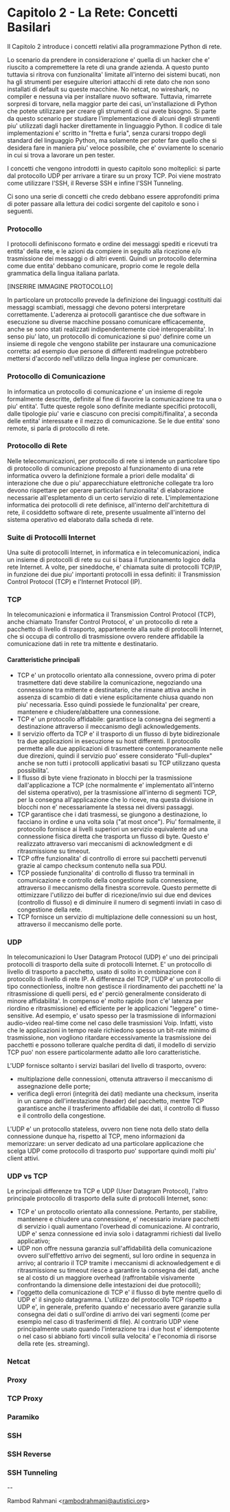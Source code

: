# Capitolo 2 - La Rete: Concetti Basilari

Il Capitolo 2 introduce i concetti relativi alla programmazione Python di rete.

Lo scenario da prendere in considerazione e' quella di un hacker che e' riuscito a compremettere la rete di una grande azienda. A questo punto tuttavia si ritrova con funzionalita' limitate all'interno dei sistemi bucati, non ha gli strumenti per eseguire ulteriori attacchi di rete dato che non sono installati di default su queste macchine. No netcat, no wireshark, no compiler e nessuna via per installare nuovo software. Tuttavia, rimarrete sorpresi di torvare, nella maggior parte dei casi, un'installazione di Python che potete utilizzare per creare gli strumenti di cui avete bisogno.
Si parte da questo scenario per studiare l'implementazione di alcuni degli strumenti piu' utilizzati dagli hacker direttamente in linguaggio Python.
Il codice di tale implementazioni e' scritto in "fretta e furia", senza curarsi troppo degli standard del linguaggio Python, ma solamente per poter fare quello che si desidera fare in maniera piu' veloce possibile, che e' ovviamente lo scenario in cui si trova a lavorare un pen tester.

I concetti che vengono introdotti in questo capitolo sono molteplici: si parte dal protocollo UDP per arrivare a tirare su un proxy TCP. Poi viene mostrato come utilizzare l'SSH, il Reverse SSH e infine l'SSH Tunneling.

Ci sono una serie di concetti che credo debbano essere approfonditi prima di poter passare alla lettura dei codici sorgente del capitolo e sono i seguenti.

### Protocollo
I  protocolli  definiscono  formato  e ordine  dei  messaggi  spediti  e ricevuti tra entita' della rete, e le azioni  da  compiere  in  seguito  alla ricezione  e/o  trasmissione  dei messaggi o di altri eventi.
Quindi un protocollo determina come due entita' debbano comunicare, proprio come le regole della grammatica della lingua italiana parlata.

[INSERIRE IMMAGINE PROTOCOLLO]

In particolare un protocollo prevede la definizione dei linguaggi costituiti dai messaggi scambiati, messaggi che devono potersi interpretare correttamente. L'aderenza ai protocolli garantisce che due software in esecuzione su diverse macchine possano comunicare efficacemente, anche se sono stati realizzati indipendentemente cioè interoperabilita'.
In senso piu' lato, un protocollo di comunicazione si puo' definire come un insieme di regole che vengono stabilite per instaurare una comunicazione corretta: ad esempio due persone di differenti madrelingue potrebbero mettersi d'accordo nell'utilizzo della lingua inglese per comunicare.

### Protocollo di Comunicazione
In informatica un protocollo di comunicazione e' un insieme di regole formalmente descritte, definite al fine di favorire la comunicazione tra una o piu' entita'. Tutte queste regole sono definite mediante specifici protocolli, dalle tipologie piu' varie e ciascuno con precisi compiti/finalita', a seconda delle entita' interessate e il mezzo di comunicazione. Se le due entita' sono remote, si parla di protocollo di rete.

### Protocollo di Rete
Nelle telecomunicazioni, per protocollo di rete si intende un particolare tipo di protocollo di comunicazione preposto al funzionamento di una rete informatica ovvero la definizione formale a priori delle modalita' di interazione che due o piu' apparecchiature elettroniche collegate tra loro devono rispettare per operare particolari funzionalita' di elaborazione necessarie all'espletamento di un certo servizio di rete.
L'implementazione informatica dei protocolli di rete definisce, all'interno dell'architettura di rete, il cosiddetto software di rete, presente usualmente all'interno del sistema operativo ed elaborato dalla scheda di rete.

### Suite di Protocolli Internet
Una suite di protocolli Internet, in informatica e in telecomunicazioni, indica un insieme di protocolli di rete su cui si basa il funzionamento logico della rete Internet. A volte, per sineddoche, e' chiamata suite di protocolli TCP/IP, in funzione dei due piu' importanti protocolli in essa definiti: il Transmission Control Protocol (TCP) e l'Internet Protocol (IP).

### TCP
In telecomunicazioni e informatica il Transmission Control Protocol (TCP), anche chiamato Transfer Control Protocol, e' un protocollo di rete a pacchetto di livello di trasporto, appartenente alla suite di protocolli Internet, che si occupa di controllo di trasmissione ovvero rendere affidabile la comunicazione dati in rete tra mittente e destinatario.
#### Caratteristiche principali
 * TCP e' un protocollo orientato alla connessione, ovvero prima di poter trasmettere dati deve stabilire la comunicazione, negoziando una connessione tra mittente e destinatario, che rimane attiva anche in assenza di scambio di dati e viene esplicitamente chiusa quando non piu' necessaria. Esso quindi possiede le funzionalita' per creare, mantenere e chiudere/abbattere una connessione.
 * TCP e' un protocollo affidabile: garantisce la consegna dei segmenti a destinazione attraverso il meccanismo degli acknowledgements.
 * Il servizio offerto da TCP e' il trasporto di un flusso di byte bidirezionale tra due applicazioni in esecuzione su host differenti. Il protocollo permette alle due applicazioni di trasmettere contemporaneamente nelle due direzioni, quindi il servizio puo' essere considerato "Full-duplex" anche se non tutti i protocolli applicativi basati su TCP utilizzano questa possibilita'.
 * Il flusso di byte viene frazionato in blocchi per la trasmissione dall'applicazione a TCP (che normalmente e' implementato all'interno del sistema operativo), per la trasmissione all'interno di segmenti TCP, per la consegna all'applicazione che lo riceve, ma questa divisione in blocchi non e' necessariamente la stessa nei diversi passaggi.
 * TCP garantisce che i dati trasmessi, se giungono a destinazione, lo facciano in ordine e una volta sola ("at most once"). Piu' formalmente, il protocollo fornisce ai livelli superiori un servizio equivalente ad una connessione fisica diretta che trasporta un flusso di byte. Questo e' realizzato attraverso vari meccanismi di acknowledgment e di ritrasmissione su timeout.
 * TCP offre funzionalita' di controllo di errore sui pacchetti pervenuti grazie al campo checksum contenuto nella sua PDU.
 * TCP possiede funzionalita' di controllo di flusso tra terminali in comunicazione e controllo della congestione sulla connessione, attraverso il meccanismo della finestra scorrevole. Questo permette di ottimizzare l'utilizzo dei buffer di ricezione/invio sui due end devices (controllo di flusso) e di diminuire il numero di segmenti inviati in caso di congestione della rete.
 * TCP fornisce un servizio di multiplazione delle connessioni su un host, attraverso il meccanismo delle porte.

### UDP
In telecomunicazioni lo User Datagram Protocol (UDP) e' uno dei principali protocolli di trasporto della suite di protocolli Internet. E' un protocollo di livello di trasporto a pacchetto, usato di solito in combinazione con il protocollo di livello di rete IP.
A differenza del TCP, l'UDP e' un protocollo di tipo connectionless, inoltre non gestisce il riordinamento dei pacchetti ne' la ritrasmissione di quelli persi, ed e' perciò generalmente considerato di minore affidabilita'. In compenso e' molto rapido (non c'e' latenza per riordino e ritrasmissione) ed efficiente per le applicazioni "leggere" o time-sensitive. Ad esempio, e' usato spesso per la trasmissione di informazioni audio-video real-time come nel caso delle trasmissioni Voip.
Infatti, visto che le applicazioni in tempo reale richiedono spesso un bit-rate minimo di trasmissione, non vogliono ritardare eccessivamente la trasmissione dei pacchetti e possono tollerare qualche perdita di dati, il modello di servizio TCP puo' non essere particolarmente adatto alle loro caratteristiche.

L'UDP fornisce soltanto i servizi basilari del livello di trasporto, ovvero:
 * multiplazione delle connessioni, ottenuta attraverso il meccanismo di assegnazione delle porte;
 * verifica degli errori (integrità dei dati) mediante una checksum, inserita in un campo dell'intestazione (header) del pacchetto, mentre TCP garantisce anche il trasferimento affidabile dei dati, il controllo di flusso e il controllo della congestione.

L'UDP e' un protocollo stateless, ovvero non tiene nota dello stato della connessione dunque ha, rispetto al TCP, meno informazioni da memorizzare: un server dedicato ad una particolare applicazione che scelga UDP come protocollo di trasporto puo' supportare quindi molti piu' client attivi.

### UDP vs TCP
Le principali differenze tra TCP e UDP (User Datagram Protocol), l'altro principale protocollo di trasporto della suite di protocolli Internet, sono:
 * TCP e' un protocollo orientato alla connessione. Pertanto, per stabilire, mantenere e chiudere una connessione, e' necessario inviare pacchetti di servizio i quali aumentano l'overhead di comunicazione. Al contrario, UDP e' senza connessione ed invia solo i datagrammi richiesti dal livello applicativo;
 * UDP non offre nessuna garanzia sull'affidabilità della comunicazione ovvero sull'effettivo arrivo dei segmenti, sul loro ordine in sequenza in arrivo; al contrario il TCP tramite i meccanismi di acknowledgement e di ritrasmissione su timeout riesce a garantire la consegna dei dati, anche se al costo di un maggiore overhead (raffrontabile visivamente confrontando la dimensione delle intestazioni dei due protocolli);
 * l'oggetto della comunicazione di TCP e' il flusso di byte mentre quello di UDP e' il singolo datagramma.
L'utilizzo del protocollo TCP rispetto a UDP e', in generale, preferito quando e' necessario avere garanzie sulla consegna dei dati o sull'ordine di arrivo dei vari segmenti (come per esempio nel caso di trasferimenti di file). Al contrario UDP viene principalmente usato quando l'interazione tra i due host e' idempotente o nel caso si abbiano forti vincoli sulla velocita' e l'economia di risorse della rete (es. streaming).

### Netcat

### Proxy

### TCP Proxy

### Paramiko

### SSH

### SSH Reverse

### SSH Tunneling

--

Rambod Rahmani <<rambodrahmani@autistici.org>>
